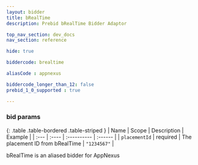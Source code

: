 ```yaml
---
layout: bidder
title: bRealTime
description: Prebid bRealTime Bidder Adaptor

top_nav_section: dev_docs
nav_section: reference

hide: true

biddercode: brealtime

aliasCode : appnexus

biddercode_longer_than_12: false
prebid_1_0_supported : true

---
```



### bid params

{: .table .table-bordered .table-striped }
| Name | Scope | Description | Example |
| :--- | :---- | :---------- | :------ |
| `placementId` | required | The placement ID from bRealTime | `"1234567"` |

bRealTime is an aliased bidder for AppNexus
